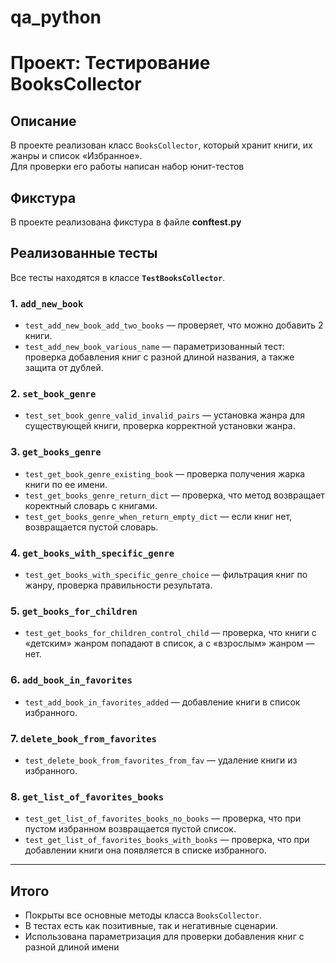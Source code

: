 # qa_python
# Проект: Тестирование BooksCollector

## Описание
В проекте реализован класс `BooksCollector`, который хранит книги, их жанры и список «Избранное».  
Для проверки его работы написан набор юнит-тестов

## Фикстура
В проекте реализована фикстура в файле  **conftest.py**


## Реализованные тесты

Все тесты находятся в классе **`TestBooksCollector`**.

### 1. `add_new_book`
- `test_add_new_book_add_two_books` — проверяет, что можно добавить 2 книги.  
- `test_add_new_book_various_name` — параметризованный тест: проверка добавления книг с разной длиной названия, а также защита от дублей.

### 2. `set_book_genre`
- `test_set_book_genre_valid_invalid_pairs` — установка жанра для существующей книги, проверка корректной установки жанра.

### 3. `get_books_genre`
- `test_get_book_genre_existing_book` — проверка получения жарка книги по ее имени.
- `test_get_books_genre_return_dict` — проверка, что метод возвращает коректный словарь с книгами.  
- `test_get_books_genre_when_return_empty_dict` — если книг нет, возвращается пустой словарь.

### 4. `get_books_with_specific_genre`
- `test_get_books_with_specific_genre_choice` — фильтрация книг по жанру, проверка правильности результата.

### 5. `get_books_for_children`
- `test_get_books_for_children_control_child` — проверка, что книги с «детским» жанром попадают в список, а с «взрослым» жанром — нет.

### 6. `add_book_in_favorites`
- `test_add_book_in_favorites_added` — добавление книги в список избранного.

### 7. `delete_book_from_favorites`
- `test_delete_book_from_favorites_from_fav` — удаление книги из избранного.

### 8. `get_list_of_favorites_books`
- `test_get_list_of_favorites_books_no_books` — проверка, что при пустом избранном возвращается пустой список.  
- `test_get_list_of_favorites_books_with_books` — проверка, что при добавлении книги она появляется в списке избранного.

---

## Итого
- Покрыты все основные методы класса `BooksCollector`.  
- В тестах есть как позитивные, так и негативные сценарии.  
- Использована параметризация для проверки добавления книг с разной длиной имени
